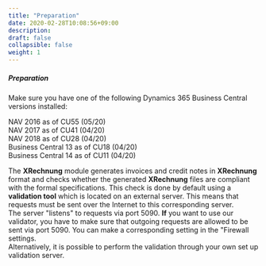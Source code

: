 ```yaml
---
title: "Preparation"
date: 2020-02-28T10:08:56+09:00
description: 
draft: false
collapsible: false
weight: 1
---
```


##### Preparation

Make sure you have one of the following Dynamics 365 Business Central versions installed:

NAV 2016 as of CU55 (05/20)  
NAV 2017 as of CU41 (04/20)  
NAV 2018 as of CU28 (04/20)  
Business Central 13 as of CU18 (04/20)  
Business Central 14 as of CU11 (04/20)

The **XRechnung** module generates invoices and credit notes in **XRechnung** format and checks whether the generated **XRechnung** files are compliant with the formal specifications. This check is done by default using a **validation tool** which is located on an external server. This means that requests must be sent over the Internet to this corresponding server.  
The server "listens" to requests via port 5090. **If** you want to use our validator, you have to make sure that outgoing requests are allowed to be sent via port 5090. You can make a corresponding setting in the "Firewall settings.   
Alternatively, it is possible to perform the validation through your own set up validation server.